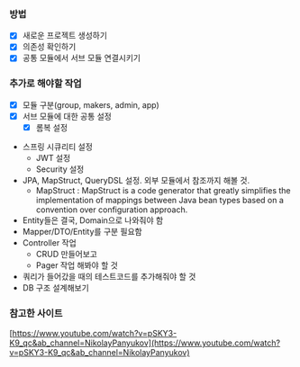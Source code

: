 ### 방법

-[x] 새로운 프로젝트 생성하기
-[x] 의존성 확인하기
-[x] 공통 모듈에서 서브 모듈 연결시키기

### 추가로 해야할 작업

-[x] 모듈 구분(group, makers, admin, app)
-[x] 서브 모듈에 대한 공통 설정
  -[x] 롬복 설정
- 스프링 시큐리티 설정
    - JWT 설정
    - Security 설정
- JPA, MapStruct, QueryDSL 설정. 외부 모듈에서 참조까지 해볼 것.
  - MapStruct : MapStruct is a code generator that greatly simplifies the implementation of mappings between Java bean types based on a convention over configuration approach.
- Entity들은 결국, Domain으로 나와줘야 함 
- Mapper/DTO/Entity를 구분 필요함 
- Controller 작업
  - CRUD 만들어보고 
  - Pager 작업 해봐야 할 것   
- 쿼리가 들어갔을 때의 테스트코드를 추가해줘야 할 것 
- DB 구조 설계해보기 

### 참고한 사이트

[https://www.youtube.com/watch?v=pSKY3-K9_qc&ab_channel=NikolayPanyukov](https://www.youtube.com/watch?v=pSKY3-K9_qc&ab_channel=NikolayPanyukov)